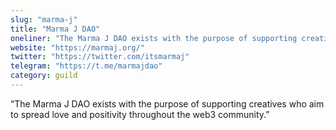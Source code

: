 ```yaml
---
slug: "marma-j"
title: "Marma J DAO"
oneliner: "The Marma J DAO exists with the purpose of supporting creatives who aim to spread love and positivity throughout the web3 community."
website: "https://marmaj.org/"
twitter: "https://twitter.com/itsmarmaj"
telegram: "https://t.me/marmajdao"
category: guild
---
```


“The Marma J DAO exists with the purpose of supporting creatives who aim to spread love and positivity throughout the web3 community.”

